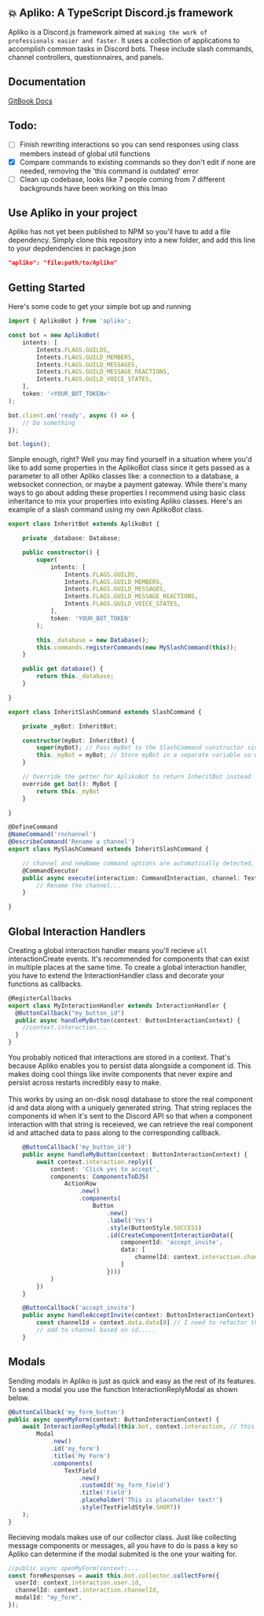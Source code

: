 ## 💥 Apliko: A TypeScript Discord.js framework

Apliko is a Discord.js framework aimed at `making the work of professionals easier and faster`. It uses a collection of applications to accomplish common tasks in Discord bots. These include slash commands, channel controllers, questionnaires, and panels.

## Documentation

[GitBook Docs](https://anthony-a.gitbook.io/apliko/)

## Todo:

- [ ] Finish rewriting interactions so you can send responses using class members instead of global util functions
- [x] Compare commands to existing commands so they don't edit if none are needed, removing the 'this command is outdated' error
- [ ] Clean up codebase, looks like 7 people coming from 7 different backgrounds have been working on this lmao

## Use Apliko in your project

Apliko has not yet been published to NPM so you'll have to add a file dependency. Simply clone this repository into a new folder, and add this line to your depdendencies in package.json

```json
"apliko": "file:path/to/Apliko"
```

## Getting Started

Here's some code to get your simple bot up and running

```typescript
import { AplikoBot } from 'apliko';

const bot = new AplikoBot(
    intents: [
        Intents.FLAGS.GUILDS,
        Intents.FLAGS.GUILD_MEMBERS,
        Intents.FLAGS.GUILD_MESSAGES,
        Intents.FLAGS.GUILD_MESSAGE_REACTIONS,
        Intents.FLAGS.GUILD_VOICE_STATES,
    ],
    token: '<YOUR_BOT_TOKEN>'
);

bot.client.on('ready', async () => {
    // Do something
});

bot.login();
```

Simple enough, right? Well you may find yourself in a situation where you'd like to add some properties in the AplikoBot class since it gets passed as a parameter to all other Apliko classes like: a connection to a database, a websocket connection, or maybe a payment gateway. While there's many ways to go about adding these properties I recommend using basic class inheritance to mix your properties into existing Apliko classes. Here's an example of a slash command using my own AplikoBot class.

```typescript
export class InheritBot extends AplikoBot {

    private _database: Database;

    public constructor() {
        super(
            intents: [
                Intents.FLAGS.GUILDS,
                Intents.FLAGS.GUILD_MEMBERS,
                Intents.FLAGS.GUILD_MESSAGES,
                Intents.FLAGS.GUILD_MESSAGE_REACTIONS,
                Intents.FLAGS.GUILD_VOICE_STATES,
            ],
            token: 'YOUR_BOT_TOKEN'
        );

        this._database = new Database();
        this.commands.registerCommands(new MySlashCommand(this));
    }

    public get database() {
        return this._database;
    }

}

export class InheritSlashCommand extends SlashCommand {

    private _myBot: InheritBot;

    constructor(myBot: InheritBot) {
        super(myBot); // Pass myBot to the SlashCommand constructor since it extends AplikoBot
        this._myBot = myBot; // Store myBot in a separate variable so we save the types
    }

    // Override the getter for AplikoBot to return InheritBot instead
    override get bot(): MyBot {
        return this._myBot
    }

}

@DefineCommand
@NameCommand('rnchannel')
@DescribeCommand('Rename a channel')
export class MySlashCommand extends InheritSlashCommand {

    // channel and newName command options are automatically detected, more on that later ;)
    @CommandExecutor
    public async execute(interaction: CommandInteraction, channel: TextChannel, newName: string) {
        // Rename the channel...
    }

}
```

## Global Interaction Handlers

Creating a global interaction handler means you'll recieve `all` interactionCreate events. It's recommended for components that can exist in multiple places at the same time. To create a global interaction handler, you have to extend the InteractionHandler class and decorate your functions as callbacks.

```typescript
@RegisterCallbacks
export class MyInteractionHandler extends InteractionHandler {
  @ButtonCallback("my_button_id")
  public async handleMyButton(context: ButtonInteractionContext) {
    //context.interaction...
  }
}
```

You probably noticed that interactions are stored in a context. That's because Apliko enables you to persist data alongside a component id. This makes doing cool things like invite components that never expire and persist across restarts incredibly easy to make.<br/> <br/>This works by using an on-disk nosql database to store the real component id and data along with a uniquely generated string. That string replaces the components id when it's sent to the Discord API so that when a component interaction with that string is receieved, we can retrieve the real component id and attached data to pass along to the corresponding callback.

```typescript
    @ButtonCallback('my_button_id')
    public async handleMyButton(context: ButtonInteractionContext) {
        await context.interaction.reply({
            content: 'Click yes to accept',
            components: ComponentsToDJS(
                ActionRow
                    .new()
                    .components(
                        Button
                            .new()
                            .label('Yes')
                            .style(ButtonStyle.SUCCESS)
                            .id(CreateComponentInteractionData({
                                componentId: 'accept_invite',
                                data: [
                                    channelId: context.interaction.channelId
                                ]
                            })))
            )
        })
    }

    @ButtonCallback('accept_invite')
    public async handleAcceptInvite(context: ButtonInteractionContext) {
        const channelId = context.data.data[0] // I need to refactor this, I know lol
        // add to channel based on id.....
    }
```

## Modals

Sending modals in Apliko is just as quick and easy as the rest of its features. To send a modal you use the function InteractionReplyModal as shown below.

```typescript
@ButtonCallback('my_form_button')
public async openMyForm(context: ButtonInteractionContext) {
    await InteractionReplyModal(this.bot, context.interaction, // this.bot contains the REST instance
        Modal
            .new()
            .id('my_form')
            .title('My Form')
            .components(
                TextField
                    .new()
                    .customId('my_form_field')
                    .title('Field')
                    .placeholder('This is placeholder text!')
                    .style(TextFieldStyle.SHORT))
    );
}
```

Recieving modals makes use of our collector class. Just like collecting message components or messages, all you have to do is pass a key so Apliko can determine if the modal submited is the one your waiting for.

```typescript
//public async openMyForm(context:...
const formResponses = await this.bot.collector.collectForm({
  userId: context.interaction.user.id,
  channelId: context.interaction.channelId,
  modalId: "my_form",
});
```
